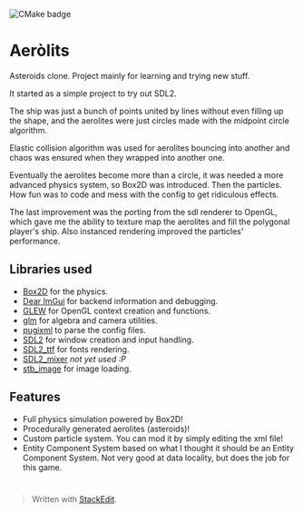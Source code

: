 ![CMake badge](https://github.com/lyquid/Aerolits/actions/workflows/build.yml/badge.svg)
# Aeròlits
Asteroids clone. 
Project mainly for learning and trying new stuff.

It started as a simple project to try out SDL2.

The ship was just a bunch of points united by lines without even filling up the shape, and the aerolites were just circles made with the midpoint circle algorithm.

Elastic collision algorithm was used for aerolites bouncing into another and chaos was ensured when they wrapped into another one.

Eventually the aerolites become more than a circle, it was needed a more advanced physics system, so Box2D was introduced.
Then the particles. How fun was to code and mess with the config to get ridiculous effects.

The last improvement was the porting from the sdl renderer to OpenGL, which gave me the ability to texture map the aerolites and fill the polygonal player's ship. Also instanced rendering improved the particles' performance.

## Libraries used
 - [Box2D](https://box2d.org/) for the physics. 
 - [Dear ImGui](https://github.com/ocornut/imgui) for backend information and debugging.
 - [GLEW](http://glew.sourceforge.net/) for OpenGL context creation and functions. 
 - [glm](https://github.com/g-truc/glm) for algebra and camera utilities.
 - [pugixml](https://pugixml.org/) to parse the config files.
 - [SDL2](https://www.libsdl.org/) for window creation and input handling. 
 - [SDL2_ttf](https://wiki.libsdl.org/SDL_ttf/FrontPage) for fonts rendering.    
 - [SDL2_mixer](https://wiki.libsdl.org/SDL_mixer/FrontPage) *not yet used :P* 
 - [stb_image](https://github.com/nothings/stb) for image loading.

## Features

 - Full physics simulation powered by Box2D!
 - Procedurally generated aerolites (asteroids)!
 - Custom particle system. You can mod it by simply editing the xml file! 
 - Entity Component System based on what I thought it should be an Entity Component System. Not very good at data locality, but does the job for this game.


#
> Written with [StackEdit](https://stackedit.io/).
